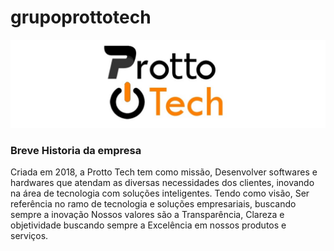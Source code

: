 # grupoprottotech
![logo](https://raw.githubusercontent.com/protto-tech/grupoprottotech/master/prottotechbmp.bmp)
### Breve Historia da empresa
   Criada em 2018, a Protto Tech tem como missão, Desenvolver softwares e hardwares que atendam as diversas necessidades dos clientes, inovando na área de tecnologia com soluções inteligentes. Tendo como visão, Ser referência no ramo de tecnologia e soluções empresariais, buscando sempre a inovação
  Nossos valores são a Transparência, Clareza e objetividade buscando sempre a Excelência em nossos produtos e serviços.
